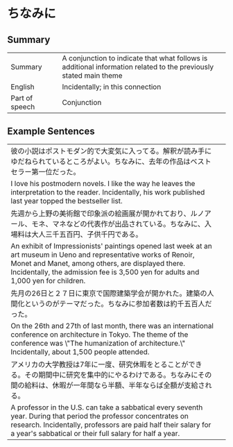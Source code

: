 # ちなみに

## Summary

<table><tr>   <td>Summary<td>   <td>A conjunction to indicate that what follows is additional information related to the previously stated main theme</td><tr><tr>   <td>English<td>   <td>Incidentally; in this connection</td><tr><tr>   <td>Part of speech<td>   <td>Conjunction</td><tr></table></table></table>

## Example Sentences

<table><tr><td>彼の小説はポストモダン的で大変気に入ってる。解釈が読み手にゆだねられているところがよい。ちなみに、去年の作品はベストセラー第一位だった。<td><tr><tr><td>I love his postmodern novels. I like the way he leaves the interpretation to the reader. Incidentally, his work published last year topped the bestseller list.<td><tr><tr><td>先週から上野の美術館で印象派の絵画展が開かれており、ルノアール、モネ、マネなどの代表作が出品されている。ちなみに、入場料は大人三千五百円、子供千円である。<td><tr><tr><td>An exhibit of Impressionists' paintings opened last week at an art museum in Ueno and representative works of Renoir, Monet and Manet, among others, are displayed there. Incidentally, the admission fee is 3,500 yen for adults and 1,000 yen for children.<td><tr><tr><td>先月の26日と２７日に東京で国際建築学会が開かれた。建築の人間化というのがテーマだった。ちなみに参加者数は約千五百人だった。<td><tr><tr><td>On the 26th and 27th of last month, there was an international conference on architecture in Tokyo. The theme of the conference was \"The humanization of architecture.\" Incidentally, about 1,500 people attended.<td><tr><tr><td>アメリカの大学教授は7年に一度、研究休暇をとることができる。その期間中に研究を集中的にやるわけである。ちなみにその間の給料は、休暇が一年間なら半額、半年ならば全額が支給される。<td><tr><tr><td>A professor in the U.S. can take a sabbatical every seventh year. During that period the professor concentrates on research. Incidentally, professors are paid half their salary for a year's sabbatical or their full salary for half a year.<td><tr></table>

